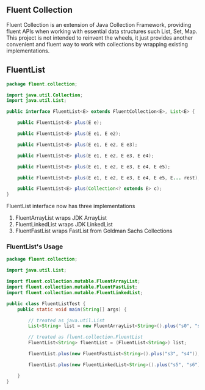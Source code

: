 ## Fluent Collection

Fluent Collection is an extension of Java Collection Framework, providing fluent APIs when working with essential data structures such List, Set, Map. This project is not intended to reinvent the wheels, it just provides another convenient and fluent way to work with collections by wrapping existing implementations. 



## FluentList

```java
package fluent.collection;

import java.util.Collection;
import java.util.List;

public interface FluentList<E> extends FluentCollection<E>, List<E> {

	public FluentList<E> plus(E e);

	public FluentList<E> plus(E e1, E e2);

	public FluentList<E> plus(E e1, E e2, E e3);

	public FluentList<E> plus(E e1, E e2, E e3, E e4);

	public FluentList<E> plus(E e1, E e2, E e3, E e4, E e5);

	public FluentList<E> plus(E e1, E e2, E e3, E e4, E e5, E... rest);

	public FluentList<E> plus(Collection<? extends E> c);
}

```

FluentList<E> interface now has three implementations
1. FluentArrayList<E> wraps JDK ArrayList<E>
2. FluentLinkedList<E> wraps JDK LinkedList<E>
3. FluentFastList<E> wraps FastList<E> from Goldman Sachs Collections

### FluentList's Usage


```java
package fluent.collection;

import java.util.List;

import fluent.collection.mutable.FluentArrayList;
import fluent.collection.mutable.FluentFastList;
import fluent.collection.mutable.FluentLinkedList;

public class FluentListTest {
    public static void main(String[] args) {

        // treated as java.util.List
        List<String> list = new FluentArrayList<String>().plus("s0", "s1", "s2", "s2");

        // treated as fluent.collection.FluentList
        FluentList<String> fluentList = (FluentList<String>) list;

        fluentList.plus(new FluentFastList<String>().plus("s3", "s4"));

        fluentList.plus(new FluentLinkedList<String>().plus("s5", "s6"));

    }
}

```











